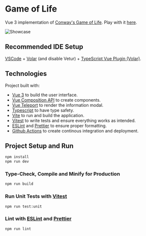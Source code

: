 # Game of Life

Vue 3 implementation of [Conway's Game of Life](https://wikipedia.org/wiki/Conway%27s_Game_of_Life).
Play with it [here](https://vuesomedev.github.io/game-of-life).

![Showcase](public/showcase.gif)

## Recommended IDE Setup

[VSCode](https://code.visualstudio.com/) + [Volar](https://marketplace.visualstudio.com/items?itemName=Vue.volar) (and disable Vetur) + [TypeScript Vue Plugin (Volar)](https://marketplace.visualstudio.com/items?itemName=Vue.vscode-typescript-vue-plugin).

## Technologies

Project built with:

- [Vue 3](https://vuejs.org/) to build the user interface.
- [Vue Composition API](https://vuejs.org/api/composition-api-setup.html) to create components.
- [Vue Teleport](https://vuejs.org/guide/built-ins/teleport.html) to render the information modal.
- [Typescript](https://www.typescriptlang.org/) to have type safety.
- [Vite](https://vitejs.dev/) to run and build the application.
- [Vitest](https://vitest.dev/) to write tests and ensure everything works as intended.
- [ESLint](https://eslint.org/) and [Prettier](https://prettier.io/) to ensure proper formatting.
- [Github Actions](https://docs.github.com/en/actions) to create continous integration and deployment.

## Project Setup and Run

```sh
npm install
npm run dev
```

### Type-Check, Compile and Minify for Production

```sh
npm run build
```

### Run Unit Tests with [Vitest](https://vitest.dev/)

```sh
npm run test:unit
```

### Lint with [ESLint](https://eslint.org/) and [Prettier](https://prettier.io/)

```sh
npm run lint
```
